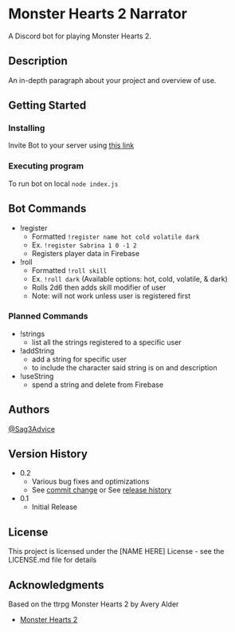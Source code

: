 # Monster Hearts 2 Narrator

A Discord bot for playing Monster Hearts 2.

## Description

An in-depth paragraph about your project and overview of use.

## Getting Started

### Installing

Invite Bot to your server using [this link](https://discord.com/oauth2/authorize?client_id=1426396377411354674)

### Executing program

To run bot on local 
```node index.js```

## Bot Commands

* !register
    * Formatted ```!register name hot cold volatile dark```
    * Ex. ```!register Sabrina 1 0 -1 2```
    * Registers player data in Firebase
* !roll
    * Formatted ```!roll skill```
    * Ex. ```!roll dark``` (Available options: hot, cold, volatile, & dark)
    * Rolls 2d6 then adds skill modifier of user
    * Note: will not work unless user is registered first

### Planned Commands

* !strings
    * list all the strings registered to a specific user
* !addString
    * add a string for specific user
    * to include the character said string is on and description
* !useString
    * spend a string and delete from Firebase

## Authors

[@Sag3Advice](https://github.com/Sag3Advic3)

## Version History

* 0.2
    * Various bug fixes and optimizations
    * See [commit change]() or See [release history]()
* 0.1
    * Initial Release

## License

This project is licensed under the [NAME HERE] License - see the LICENSE.md file for details

## Acknowledgments

Based on the ttrpg Monster Hearts 2 by Avery Alder
* [Monster Hearts 2](https://buriedwithoutceremony.com/monsterhearts)